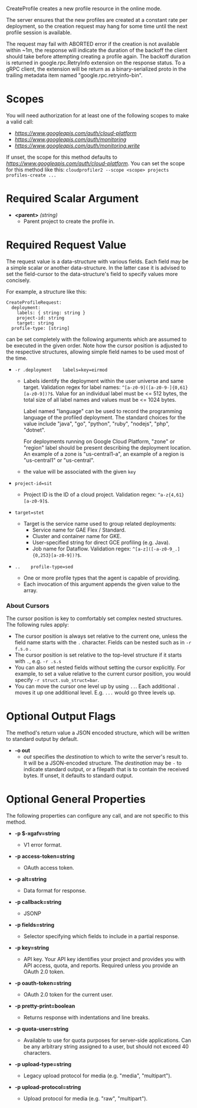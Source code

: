 CreateProfile creates a new profile resource in the online mode.

The server ensures that the new profiles are created at a constant rate per
deployment, so the creation request may hang for some time until the next
profile session is available.

The request may fail with ABORTED error if the creation is not available
within ~1m, the response will indicate the duration of the backoff the
client should take before attempting creating a profile again. The backoff
duration is returned in google.rpc.RetryInfo extension on the response
status. To a gRPC client, the extension will be return as a
binary-serialized proto in the trailing metadata item named
&#34;google.rpc.retryinfo-bin&#34;.
# Scopes

You will need authorization for at least one of the following scopes to make a valid call:

* *https://www.googleapis.com/auth/cloud-platform*
* *https://www.googleapis.com/auth/monitoring*
* *https://www.googleapis.com/auth/monitoring.write*

If unset, the scope for this method defaults to *https://www.googleapis.com/auth/cloud-platform*.
You can set the scope for this method like this: `cloudprofiler2 --scope <scope> projects profiles-create ...`
# Required Scalar Argument
* **&lt;parent&gt;** *(string)*
    - Parent project to create the profile in.
# Required Request Value

The request value is a data-structure with various fields. Each field may be a simple scalar or another data-structure.
In the latter case it is advised to set the field-cursor to the data-structure's field to specify values more concisely.

For example, a structure like this:
```
CreateProfileRequest:
  deployment:
    labels: { string: string }
    project-id: string
    target: string
  profile-type: [string]

```

can be set completely with the following arguments which are assumed to be executed in the given order. Note how the cursor position is adjusted to the respective structures, allowing simple field names to be used most of the time.

* `-r .deployment    labels=key=eirmod`
    - Labels identify the deployment within the user universe and same target.
        Validation regex for label names: `^[a-z0-9]([a-z0-9-]{0,61}[a-z0-9])?$`.
        Value for an individual label must be &lt;= 512 bytes, the total
        size of all label names and values must be &lt;= 1024 bytes.
        
        Label named &#34;language&#34; can be used to record the programming language of
        the profiled deployment. The standard choices for the value include &#34;java&#34;,
        &#34;go&#34;, &#34;python&#34;, &#34;ruby&#34;, &#34;nodejs&#34;, &#34;php&#34;, &#34;dotnet&#34;.
        
        For deployments running on Google Cloud Platform, &#34;zone&#34; or &#34;region&#34; label
        should be present describing the deployment location. An example of a zone
        is &#34;us-central1-a&#34;, an example of a region is &#34;us-central1&#34; or
        &#34;us-central&#34;.
    - the value will be associated with the given `key`
* `project-id=sit`
    - Project ID is the ID of a cloud project.
        Validation regex: `^a-z{4,61}[a-z0-9]$`.
* `target=stet`
    - Target is the service name used to group related deployments:
        * Service name for GAE Flex / Standard.
        * Cluster and container name for GKE.
        * User-specified string for direct GCE profiling (e.g. Java).
        * Job name for Dataflow.
        Validation regex: `^[a-z]([-a-z0-9_.]{0,253}[a-z0-9])?$`.

* `..    profile-type=sed`
    - One or more profile types that the agent is capable of providing.
    - Each invocation of this argument appends the given value to the array.


### About Cursors

The cursor position is key to comfortably set complex nested structures. The following rules apply:

* The cursor position is always set relative to the current one, unless the field name starts with the `.` character. Fields can be nested such as in `-r f.s.o` .
* The cursor position is set relative to the top-level structure if it starts with `.`, e.g. `-r .s.s`
* You can also set nested fields without setting the cursor explicitly. For example, to set a value relative to the current cursor position, you would specify `-r struct.sub_struct=bar`.
* You can move the cursor one level up by using `..`. Each additional `.` moves it up one additional level. E.g. `...` would go three levels up.


# Optional Output Flags

The method's return value a JSON encoded structure, which will be written to standard output by default.

* **-o out**
    - *out* specifies the *destination* to which to write the server's result to.
      It will be a JSON-encoded structure.
      The *destination* may be `-` to indicate standard output, or a filepath that is to contain the received bytes.
      If unset, it defaults to standard output.
# Optional General Properties

The following properties can configure any call, and are not specific to this method.

* **-p $-xgafv=string**
    - V1 error format.

* **-p access-token=string**
    - OAuth access token.

* **-p alt=string**
    - Data format for response.

* **-p callback=string**
    - JSONP

* **-p fields=string**
    - Selector specifying which fields to include in a partial response.

* **-p key=string**
    - API key. Your API key identifies your project and provides you with API access, quota, and reports. Required unless you provide an OAuth 2.0 token.

* **-p oauth-token=string**
    - OAuth 2.0 token for the current user.

* **-p pretty-print=boolean**
    - Returns response with indentations and line breaks.

* **-p quota-user=string**
    - Available to use for quota purposes for server-side applications. Can be any arbitrary string assigned to a user, but should not exceed 40 characters.

* **-p upload-type=string**
    - Legacy upload protocol for media (e.g. &#34;media&#34;, &#34;multipart&#34;).

* **-p upload-protocol=string**
    - Upload protocol for media (e.g. &#34;raw&#34;, &#34;multipart&#34;).
